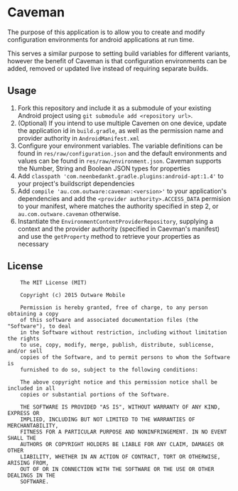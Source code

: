 Caveman
=======

The purpose of this application is to allow you to create and modify configuration environments for android applications at run time.

This serves a similar purpose to setting build variables for different variants, however the benefit of Caveman is that configuration environments can be added, removed or updated live instead of requiring separate builds.

Usage
-----
1. Fork this repository and include it as a submodule of your existing Android project using `git submodule add <repository url>`. 
2. (Optional) If you intend to use multiple Cavemen on one device, update the application id in `build.gradle`, as well as the permission name and provider authority in `AndroidManifest.xml`
3. Configure your environment variables. The variable definitions can be found in `res/raw/configuration.json` and the default environments and values can be found in `res/raw/environment.json`. 
Caveman supports the Number, String and Boolean JSON types for properties
4. Add `classpath 'com.neenbedankt.gradle.plugins:android-apt:1.4'` to your project's buildscript dependencies
4. Add `compile 'au.com.outware:caveman:<version>'` to your application's dependencies and add the `<provider authority>.ACCESS_DATA` permision to your manifest, where <provider authority> matches the authority specified in step 2, or `au.com.outware.caveman` otherwise.
5. Instantiate the `EnvironmentContentProviderRepository`, supplying a context and the provider authority (specified in Caevman's manifest) and use the `getProperty` method to retrieve your properties as necessary
	
License
-------
		The MIT License (MIT)
		
		Copyright (c) 2015 Outware Mobile
		
		Permission is hereby granted, free of charge, to any person obtaining a copy
		of this software and associated documentation files (the "Software"), to deal
		in the Software without restriction, including without limitation the rights
		to use, copy, modify, merge, publish, distribute, sublicense, and/or sell
		copies of the Software, and to permit persons to whom the Software is
		furnished to do so, subject to the following conditions:
		
		The above copyright notice and this permission notice shall be included in all
		copies or substantial portions of the Software.
		
		THE SOFTWARE IS PROVIDED "AS IS", WITHOUT WARRANTY OF ANY KIND, EXPRESS OR
		IMPLIED, INCLUDING BUT NOT LIMITED TO THE WARRANTIES OF MERCHANTABILITY,
		FITNESS FOR A PARTICULAR PURPOSE AND NONINFRINGEMENT. IN NO EVENT SHALL THE
		AUTHORS OR COPYRIGHT HOLDERS BE LIABLE FOR ANY CLAIM, DAMAGES OR OTHER
		LIABILITY, WHETHER IN AN ACTION OF CONTRACT, TORT OR OTHERWISE, ARISING FROM,
		OUT OF OR IN CONNECTION WITH THE SOFTWARE OR THE USE OR OTHER DEALINGS IN THE
		SOFTWARE.